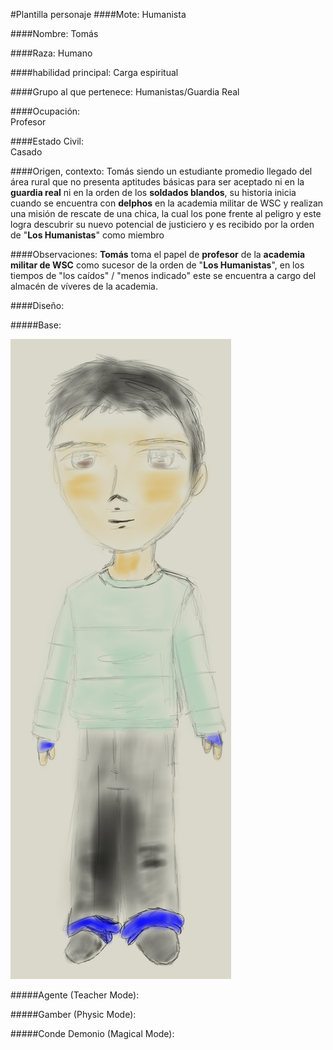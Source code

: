 #Plantilla personaje
####Mote:
Humanista

####Nombre:
Tomás

####Raza:
Humano

####habilidad principal:
Carga espiritual

####Grupo al que pertenece:
Humanistas/Guardia Real

####Ocupación:  
Profesor

####Estado Civil:  
Casado

####Origen, contexto:
Tomás siendo un estudiante promedio llegado del área rural que no presenta aptitudes básicas para ser aceptado ni en la **guardia real** ni en la orden de los **soldados blandos**, su historia inicia cuando se encuentra con **delphos** en la academia militar de WSC y realizan una misión de rescate de una chica, la cual los pone frente al peligro y este logra descubrir su nuevo potencial de justiciero y es recibido por la orden de "**Los Humanistas**" como miembro

####Observaciones:
**Tomás** toma el papel de **profesor** de la **academia militar de WSC** como sucesor de la orden de "**Los Humanistas**", en los tiempos de "los caídos" / "menos indicado" este se encuentra a cargo del almacén de víveres de la academia.

####Diseño:

#####Base:

![Tomás en forma base](../../../../pjs/humanista-tomas-base.png)

#####Agente (Teacher Mode):


#####Gamber (Physic Mode): 


#####Conde Demonio (Magical Mode):
